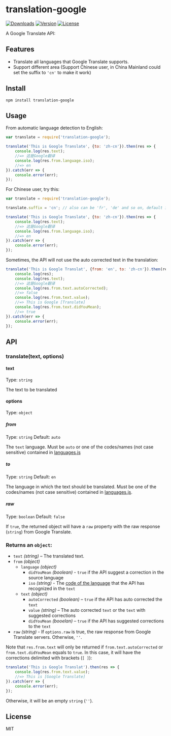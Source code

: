 # translation-google 
<a href="https://www.npmjs.com/package/translation-google"><img src="https://img.shields.io/npm/dt/translation-google.svg" alt="Downloads"></a>
<a href="https://www.npmjs.com/package/translation-google"><img src="https://img.shields.io/npm/v/translation-google.svg" alt="Version"></a>
<a href="https://www.npmjs.com/package/translation-google"><img src="https://img.shields.io/npm/l/translation-google.svg" alt="License"></a>

A Google Translate API:

## Features 

- Translate all languages that Google Translate supports.
- Support different area (Support Chinese user, in China Mainland could set the suffix to `'cn'` to make it work)

## Install 

```
npm install translation-google
```

## Usage

From automatic language detection to English:

``` js
var translate = require('translation-google');

translate('This is Google Translate', {to: 'zh-cn'}).then(res => {
    console.log(res.text);
    //=> 这是Google翻译
    console.log(res.from.language.iso);
    //=> en
}).catch(err => {
    console.error(err);
});
```

For Chinese user, try this:

``` js
var translate = require('translation-google');

translate.suffix = 'cn'; // also can be 'fr', 'de' and so on, default is 'com'

translate('This is Google Translate', {to: 'zh-cn'}).then(res => {
    console.log(res.text);
    //=> 这是Google翻译
    console.log(res.from.language.iso);
    //=> en
}).catch(err => {
    console.error(err);
});
```

Sometimes, the API will not use the auto corrected text in the translation:

``` js
translate('This is Google Translat', {from: 'en', to: 'zh-cn'}).then(res => {
    console.log(res);
    console.log(res.text);
    //=> 这是Google翻译
    console.log(res.from.text.autoCorrected);
    //=> false
    console.log(res.from.text.value);
    //=> This is Google [Translate]
    console.log(res.from.text.didYouMean);
    //=> true
}).catch(err => {
    console.error(err);
});
```

## API

### translate(text, options)

#### text

Type: `string`

The text to be translated

#### options

Type: `object`

##### from

Type: `string` Default: `auto`

The `text` language. Must be `auto` or one of the codes/names (not case sensitive) contained in [languages.js](https://github.com/matheuss/google-translate-api/blob/master/languages.js)

##### to

Type: `string` Default: `en`

The language in which the text should be translated. Must be one of the codes/names (not case sensitive) contained in [languages.js](https://github.com/matheuss/google-translate-api/blob/master/languages.js).

##### raw

Type: `boolean` Default: `false`

If `true`, the returned object will have a `raw` property with the raw response (`string`) from Google Translate.

### Returns an `object`:

- `text` *(string)* – The translated text.
- `from` *(object)*
  - `language` *(object)*
    - `didYouMean` *(boolean)* - `true` if the API suggest a correction in the source language
    - `iso` *(string)* - The [code of the language](https://github.com/matheuss/google-translate-api/blob/master/languages.js) that the API has recognized in the `text`
  - `text` *(object)*
    - `autoCorrected` *(boolean)* – `true` if the API has auto corrected the `text`
    - `value` *(string)* – The auto corrected `text` or the `text` with suggested corrections
    - `didYouMean` *(booelan)* – `true` if the API has suggested corrections to the `text`
- `raw` *(string)* - If `options.raw` is true, the raw response from Google Translate servers. Otherwise, `''`.

Note that `res.from.text` will only be returned if `from.text.autoCorrected` or `from.text.didYouMean` equals to `true`. In this case, it will have the corrections delimited with brackets (`[ ]`):

``` js
translate('This is Google Translat').then(res => {
    console.log(res.from.text.value);
    //=> This is [Google Translate]
}).catch(err => {
    console.error(err);
});
```
Otherwise, it will be an empty `string` (`''`).

## License

MIT

